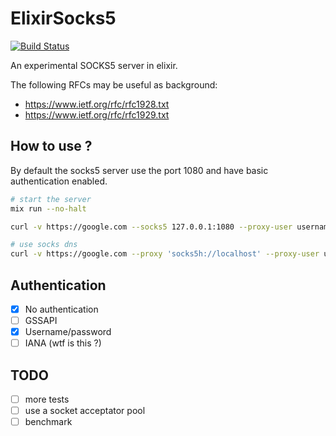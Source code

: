 # ElixirSocks5

[![Build Status](https://travis-ci.org/mrdotb/elixir_sock5.svg?branch=master)](https://travis-ci.org/mrdotb/elixir_sock5)

An experimental SOCKS5 server in elixir.

The following RFCs may be useful as background:
+ https://www.ietf.org/rfc/rfc1928.txt
+ https://www.ietf.org/rfc/rfc1929.txt

## How to use ?
By default the socks5 server use the port 1080 and have basic authentication enabled.

```bash
# start the server
mix run --no-halt

curl -v https://google.com --socks5 127.0.0.1:1080 --proxy-user username:password

# use socks dns
curl -v https://google.com --proxy 'socks5h://localhost' --proxy-user username:password
```

## Authentication
- [x] No authentication
- [ ] GSSAPI
- [x] Username/password
- [ ] IANA (wtf is this ?)

## TODO
- [ ] more tests
- [ ] use a socket acceptator pool
- [ ] benchmark
